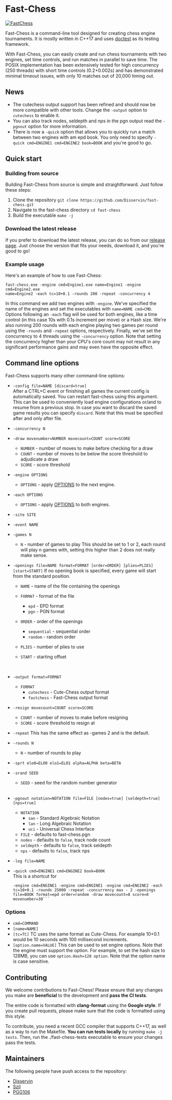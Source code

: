 # Fast-Chess

[![FastChess](https://github.com/Disservin/fast-chess/actions/workflows/fastchess.yml/badge.svg?branch=master)](https://github.com/Disservin/fast-chess/actions/workflows/fastchess.yml)

Fast-Chess is a command-line tool designed for creating chess engine
tournaments. It is mostly written in C++17 and uses
[doctest](https://github.com/doctest/doctest) as its testing framework.

With Fast-Chess, you can easily create and run chess tournaments with two
engines, set time controls, and run matches in parallel to save time. The POSIX
implementation has been extensively tested for high concurrency (250 threads)
with short time controls (0.2+0.002s) and has demonstrated minimal timeout
issues, with only 10 matches out of 20,000 timing out.

## News

- The cutechess output support has been refined and should now be more
  compatible with other tools. Change the `-output` option to `cutechess` to
  enable it.
- You can also track nodes, seldepth and nps in the pgn output read the
  `-pgnout` option for more information.
- There is now a `-quick` option that allows you to quickly run a match between
  two engines with am epd book. You only need to specify
  `-quick cmd=ENGINE1 cmd=ENGINE2 book=BOOK` and you're good to go.

## Quick start

### Building from source

Building Fast-Chess from source is simple and straightforward. Just follow these
steps:

1. Clone the repository `git clone https://github.com/Disservin/fast-chess.git`
2. Navigate to the fast-chess directory `cd fast-chess`
3. Build the executable `make -j`

### Download the latest release

If you prefer to download the latest release, you can do so from our
[release page](https://github.com/Disservin/fast-chess/releases). Just choose
the version that fits your needs, download it, and you're good to go!

### Example usage

Here's an example of how to use Fast-Chess:

```
fast-chess.exe -engine cmd=Engine1.exe name=Engine1 -engine cmd=Engine2.exe
name=Engine2 -each tc=10+0.1 -rounds 200 -repeat -concurrency 4
```

In this command we add two engines with `-engine`. We've specified the name of
the engines and set the executables with `name=NAME cmd=CMD`. Options following
an `-each` flag will be used for both engines, like a time control (in this case
10s with 0.1s increment per move) or a Hash size. We're also running 200 rounds
with each engine playing two games per round using the `-rounds` and `-repeat`
options, respectively. Finally, we've set the concurrency to 4 threads using the
`-concurrency` option. Note that setting the concurrency higher than your CPU's
core count may not result in any significant performance gains and may even have
the opposite effect.

## Command line options

Fast-Chess supports many other command-line options:

- `-config file=NAME [discard=true]`  
   After a CTRL+C event or finishing all games the current config is
  automatically saved. You can restart fast-chess using this argument. This can
  be used to conveniently load engine configurations or/and to resume from a
  previous stop. In case you want to discard the saved game results you can
  specify `discard`. Note that this must be specified after and only after file.
  <br/>
- `-concurrency N`
  <br/>
- `-draw movenumber=NUMBER movecount=COUNT score=SCORE`

  - `NUMBER` - number of moves to make before checking for a draw
  - `COUNT` - number of moves to be below the score threshold to adjudicate a
    draw
  - `SCORE` - score threshold
    <br/>

- `-engine OPTIONS`

  - `OPTIONS` - apply [OPTIONS](#Options) to the next engine.
    <br/>

- `-each OPTIONS`

  - `OPTIONS` - apply [OPTIONS](#Options) to both engines.
    <br/>

- `-site SITE`
  <br/>
- `-event NAME`
  <br/>
- `-games N`

  - `N` - number of games to play
    This should be set to 1 or 2, each round will play n games with, setting this
    higher than 2 does not really make sense.

- `-openings file=NAME format=FORMAT [order=ORDER] [plies=PLIES] [start=START]`
  If no opening book is specified, every game will start from the standard
  position.

  - `NAME` - name of the file containing the openings
  - `FORMAT` - format of the file
    - `epd` - EPD format
    - `pgn` - PGN format
  - `ORDER` - order of the openings
    - `sequential` - sequential order
    - `random` - random order
  - `PLIES` - number of plies to use
  - `START` - starting offset

    <br/>

- `-output format=FORMAT`

  - `FORMAT`
    - `cutechess` - Cute-Chess output format
    - `fastchess` - Fast-Chess output format
      <br/>

- `-resign movecount=COUNT score=SCORE`

  - `COUNT` - number of moves to make before resigning
  - `SCORE` - score threshold to resign at
    <br/>

- `-repeat`
  This has the same effect as -games 2 and is the default.
  <br/>
- `-rounds N`

  - `N` - number of rounds to play
    <br/>

- `-sprt elo0=ELO0 elo1=ELO1 alpha=ALPHA beta=BETA`
  <br/>
- `-srand SEED`

  - `SEED` - seed for the random number generator

  <br/>

- `-pgnout notation=NOTATION file=FILE [nodes=true] [seldepth=true] [nps=true]`
  - `NOTATION`
    - `san` - Standard Algebraic Notation
    - `lan` - Long Algebraic Notation
    - `uci` - Universal Chess Interface
  - `FILE` - defaults to fast-chess.pgn
  - `nodes` - defaults to `false`, track node count
  - `seldepth` - defaults to `false`, track seldepth
  - `nps` - defaults to `false`, track nps
- `-log file=NAME`
  <br/>
- `-quick cmd=ENGINE1 cmd=ENGINE2 book=BOOK`  
   This is a shortcut for
  ````
  -engine cmd=ENGINE1 -engine cmd=ENGINE1 -engine cmd=ENGINE2 -each tc=10+0.1 -rounds 25000 -repeat -concurrency max - 2 -openings file=BOOK format=epd order=random -draw movecount=8 score=8 movenumber=30```
  ````

### Options

- `cmd=COMMAND`
- `[name=NAME]`
- `[tc=TC]`
  TC uses the same format as Cute-Chess. For example 10+0.1 would be 10
  seconds with 100 millisecond increments.
- `[option.name=VALUE]`
  This can be used to set engine options. Note that the engine must support
  the option. For example, to set the hash size to 128MB, you can use
  `option.Hash=128 option`. Note that the option name is case sensitive.

## Contributing

We welcome contributions to Fast-Chess! Please ensure that any changes you make
are **beneficial** to the development and **pass the CI tests**.

The entire code is formatted with **clang-format** using the **Google style**.
If you create pull requests, please make sure that the code is formatted using
this style.

To contribute, you need a recent GCC compiler that supports C++17, as well as a
way to run the Makefile. **You can run tests locally** by running
`make -j tests`. Then, run the ./fast-chess-tests executable to ensure your
changes pass the tests.

## Maintainers

The following people have push access to the repository:

- [Disservin](https://github.com/Disservin)
- [Szil](https://github.com/SzilBalazs)
- [PGG106](https://github.com/PGG106)
